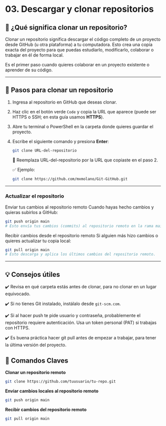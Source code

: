 # 03. Descargar y clonar repositorios

## 🚀 ¿Qué significa clonar un repositorio?

Clonar un repositorio significa descargar el código completo de un proyecto desde GitHub (u otra plataforma) a tu computadora. Esto crea una copia exacta del proyecto para que puedas estudiarlo, modificarlo, colaborar o trabajar en él de forma local.

Es el primer paso cuando quieres colaborar en un proyecto existente o aprender de su código.

---

## 📝 Pasos para clonar un repositorio

1. Ingresa al repositorio en GitHub que deseas clonar.

2. Haz clic en el botón verde `Code` y copia la URL que aparece (puede ser HTTPS o SSH; en esta guía usamos **HTTPS**).

3. Abre tu terminal o PowerShell en la carpeta donde quieres guardar el proyecto.

4. Escribe el siguiente comando y presiona **Enter**:

    ```bash
    git clone URL-del-repositorio
    ```

    📌 Reemplaza URL-del-repositorio por la URL que copiaste en el paso 2.

    ✅ Ejemplo:

    ```bash
    git clone https://github.com/mxmolano/Git-GitHub.git  
    ```
--- 
### Actualizar el repositorio
Enviar tus cambios al repositorio remoto
Cuando hayas hecho cambios y quieras subirlos a GitHub:

```bash
git push origin main
# Esto envía tus cambios (commits) al repositorio remoto en la rama main.
```

Recibir cambios desde el repositorio remoto
Si alguien más hizo cambios o quieres actualizar tu copia local:

```bash
git pull origin main
# Esto descarga y aplica los últimos cambios del repositorio remoto.
```

---
## 💡 Consejos útiles
✔️ Revisa en qué carpeta estás antes de clonar, para no clonar en un lugar equivocado.

✔️ Si no tienes Git instalado, instálalo desde `git-scm.com`.

✔️ Si al hacer push te pide usuario y contraseña, probablemente el repositorio requiere autenticación. Usa un token personal (PAT) si trabajas con HTTPS.

✔️ Es buena práctica hacer git pull antes de empezar a trabajar, para tener la última versión del proyecto.


## 🔑 Comandos Claves

**Clonar un repositorio remoto**
```bash
git clone https://github.com/tuusuario/tu-repo.git
```

**Enviar cambios locales al repositorio remoto**
```bash
git push origin main
```
**Recibir cambios del repositorio remoto**
```bash
git pull origin main
```